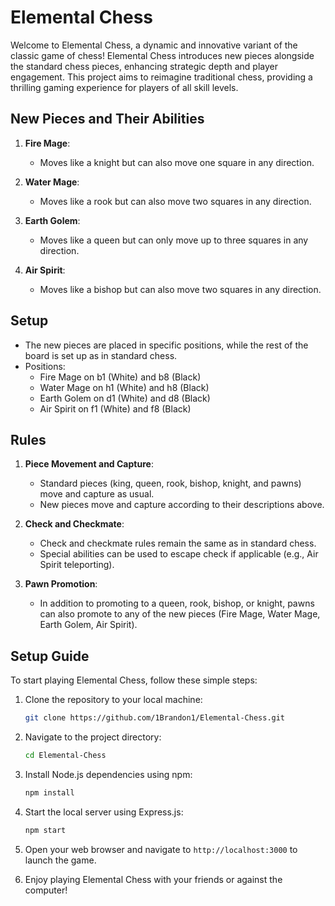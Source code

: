 # Elemental Chess

Welcome to Elemental Chess, a dynamic and innovative variant of the classic game of chess! Elemental Chess introduces new pieces alongside the standard chess pieces, enhancing strategic depth and player engagement. This project aims to reimagine traditional chess, providing a thrilling gaming experience for players of all skill levels.

## New Pieces and Their Abilities

1. **Fire Mage**:

    - Moves like a knight but can also move one square in any direction.

2. **Water Mage**:

    - Moves like a rook but can also move two squares in any direction.

3. **Earth Golem**:

    - Moves like a queen but can only move up to three squares in any direction.

4. **Air Spirit**:

    - Moves like a bishop but can also move two squares in any direction.

## Setup

-   The new pieces are placed in specific positions, while the rest of the board is set up as in standard chess.
-   Positions:
    -   Fire Mage on b1 (White) and b8 (Black)
    -   Water Mage on h1 (White) and h8 (Black)
    -   Earth Golem on d1 (White) and d8 (Black)
    -   Air Spirit on f1 (White) and f8 (Black)

## Rules

1. **Piece Movement and Capture**:

    - Standard pieces (king, queen, rook, bishop, knight, and pawns) move and capture as usual.
    - New pieces move and capture according to their descriptions above.

2. **Check and Checkmate**:

    - Check and checkmate rules remain the same as in standard chess.
    - Special abilities can be used to escape check if applicable (e.g., Air Spirit teleporting).

3. **Pawn Promotion**:

    - In addition to promoting to a queen, rook, bishop, or knight, pawns can also promote to any of the new pieces (Fire Mage, Water Mage, Earth Golem, Air Spirit).

## Setup Guide

To start playing Elemental Chess, follow these simple steps:

1. Clone the repository to your local machine:

    ```bash
    git clone https://github.com/1Brandon1/Elemental-Chess.git
    ```

2. Navigate to the project directory:

    ```bash
    cd Elemental-Chess
    ```

3. Install Node.js dependencies using npm:

    ```bash
    npm install
    ```

4. Start the local server using Express.js:

    ```bash
    npm start
    ```

5. Open your web browser and navigate to `http://localhost:3000` to launch the game.

6. Enjoy playing Elemental Chess with your friends or against the computer!
